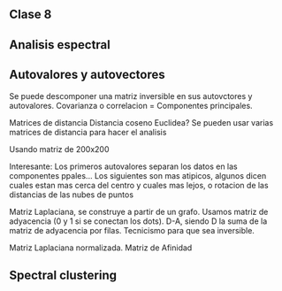 ## Clase  8
## Analisis espectral

## Autovalores y autovectores

Se puede descomponer una matriz inversible en  sus autovctores y autovalores.
Covarianza o correlacion = Componentes principales.

Matrices de distancia
Distancia coseno
Euclidea?
Se pueden usar varias matrices de distancia para hacer el analisis

Usando matriz de 200x200

Interesante: Los primeros autovalores separan los datos en las componentes ppales... Los siguientes son mas atipicos, algunos dicen cuales estan mas cerca del centro y cuales mas lejos, o rotacion de las distancias de las nubes de puntos

Matriz Laplaciana, se construye a partir de un grafo. Usamos matriz de adyacencia (0 y 1 si se conectan los dots). D-A, siendo D la suma de la matriz de adyacencia por filas. Tecnicismo para que sea inversible.

Matriz Laplaciana normalizada. Matriz de Afinidad

## Spectral clustering
